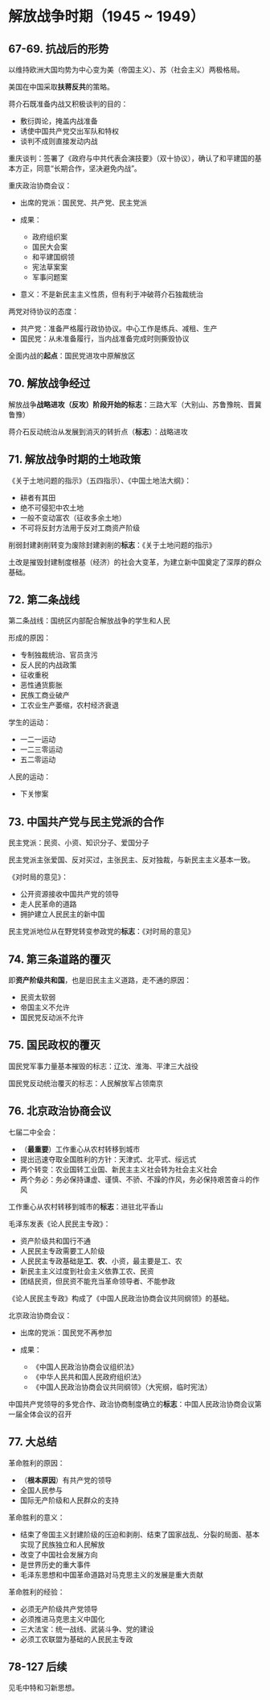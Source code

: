 # 解放战争时期（1945 ~ 1949）

## 67-69. 抗战后的形势

以维持欧洲大国均势为中心变为美（帝国主义）、苏（社会主义）两极格局。

美国在中国采取**扶蒋反共**的策略。

蒋介石既准备内战又积极谈判的目的：

+ 敷衍舆论，掩盖内战准备
+ 诱使中国共产党交出军队和特权
+ 谈判不成则直接发动内战

重庆谈判：签署了《政府与中共代表会演技要》（双十协议），确认了和平建国的基本方正，同意“长期合作，坚决避免内战”。

重庆政治协商会议：

+ 出席的党派：国民党、共产党、民主党派
+ 成果：

   + 政府组织案
   + 国民大会案
   + 和平建国纲领
   + 宪法草案案
   + 军事问题案

+ 意义：不是新民主主义性质，但有利于冲破蒋介石独裁统治

两党对待协议的态度：

+ 共产党：准备严格履行政协协议。中心工作是练兵、减租、生产
+ 国民党：从未准备履行，当内战准备完成时则撕毁协议

全面内战的**起点**：国民党进攻中原解放区

## 70. 解放战争经过

解放战争**战略进攻（反攻）**阶段开始的**标志**：三路大军（大别山、苏鲁豫皖、晋冀鲁豫）

蒋介石反动统治从发展到消灭的转折点（**标志**）：战略进攻

## 71. 解放战争时期的土地政策

《关于土地问题的指示》（五四指示）、《中国土地法大纲》：

+ 耕者有其田
+ 绝不可侵犯中农土地
+ 一般不变动富农（征收多余土地）
+ 不可将反封方法用于反对工商资产阶级

削弱封建剥削转变为废除封建剥削的**标志**：《关于土地问题的指示》

土改是摧毁封建制度根基（经济）的社会大变革，为建立新中国奠定了深厚的群众基础。

## 72. 第二条战线

第二条战线：国统区内部配合解放战争的学生和人民

形成的原因：

+ 专制独裁统治、官员贪污
+ 反人民的内战政策
+ 征收重税
+ 恶性通货膨胀
+ 民族工商业破产
+ 工农业生产萎缩，农村经济衰退

学生的运动：

+ 一二一运动
+ 一二三零运动
+ 五二零运动

人民的运动：

+ 下关惨案

## 73. 中国共产党与民主党派的合作

民主党派：民资、小资、知识分子、爱国分子

民主党派主张爱国、反对买过，主张民主、反对独裁，与新民主主义基本一致。

《对时局的意见》：

+ 公开资源接收中国共产党的领导
+ 走人民革命的道路
+ 拥护建立人民民主的新中国

民主党派地位从在野党转变参政党的**标志**：《对时局的意见》

## 74. 第三条道路的覆灭

即**资产阶级共和国**，也是旧民主主义道路，走不通的原因：

+ 民资太软弱
+ 帝国主义不允许
+ 国民党反动派不允许

## 75. 国民政权的覆灭

国民党军事力量基本摧毁的标志：辽沈、淮海、平津三大战役

国民党反动统治覆灭的标志：人民解放军占领南京

## 76. 北京政治协商会议

七届二中全会：

+ （**最重要**）工作重心从农村转移到城市
+ 提出迅速夺取全国胜利的方针：天津式、北平式、绥远式
+ 两个转变：农业国转工业国、新民主主义社会转为社会主义社会
+ 两个务必：务必保持谦虚、谨慎、不骄、不躁的作风，务必保持艰苦奋斗的作风

工作重心从农村转移到城市的**标志**：进驻北平香山

毛泽东发表《论人民民主专政》：

+ 资产阶级共和国行不通
+ 人民民主专政需要工人阶级
+ 人民民主专政基础是**工**、**农**、小资，最主要是工、农
+ 新民主主义过度到社会主义依靠工农、民资
+ 团结民资，但民资不能充当革命领导者、不能参政

《论人民民主专政》构成了《中国人民政治协商会议共同纲领》的基础。

北京政治协商会议：

+ 出席的党派：国民党不再参加
+ 成果：

  + 《中国人民政治协商会议组织法》
  + 《中华人民共和国人民政府组织法》
  + 《中国人民政治协商会议共同纲领》（大宪纲，临时宪法）

中国共产党领导的多党合作、政治协商制度确立的**标志**：中国人民政治协商会议第一届全体会议的召开

## 77. 大总结

革命胜利的原因：

+ （**根本原因**）有共产党的领导
+ 全国人民参与
+ 国际无产阶级和人民群众的支持

革命胜利的意义：

+ 结束了帝国主义封建阶级的压迫和剥削、结束了国家战乱、分裂的局面、基本实现了民族独立和人民解放
+ 改变了中国社会发展方向
+ 是世界历史的重大事件
+ 毛泽东思想和中国革命道路对马克思主义的发展是重大贡献

革命胜利的经验：

+ 必须无产阶级共产党领导
+ 必须推进马克思主义中国化
+ 三大法宝：统一战线、武装斗争、党的建设
+ 必须工农联盟为基础的人民民主专政

## 78-127 后续

见毛中特和习新思想。